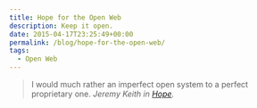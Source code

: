 ```yaml
---
title: Hope for the Open Web
description: Keep it open.
date: 2015-04-17T23:25:49+00:00
permalink: /blog/hope-for-the-open-web/
tags:
  - Open Web
---
```


> I would much rather an imperfect open system to a perfect proprietary one.
> <cite>Jeremy Keith in [Hope](https://adactio.com/journal/8735).</cite>
